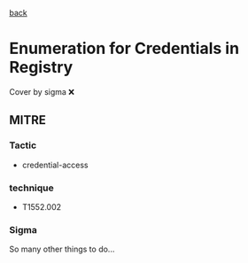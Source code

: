 [back](../index.md)
# Enumeration for Credentials in Registry
Cover by sigma :x: 

## MITRE
### Tactic
  - credential-access

### technique
  - T1552.002

### Sigma

 So many other things to do...